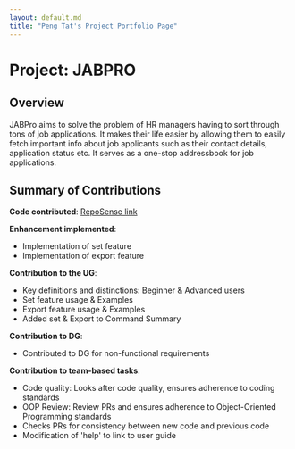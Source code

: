 ```yaml
---
layout: default.md
title: "Peng Tat's Project Portfolio Page"
---
```


# Project: JABPRO
## Overview
JABPro aims to solve the problem of HR managers having to sort through tons of job applications.
It makes their life easier by allowing them to easily fetch important info about job applicants such as their contact details, application status etc. It serves as a one-stop addressbook for job applications.

## Summary of Contributions
**Code contributed**: [RepoSense link](https://nus-cs2103-ay2324s1.github.io/tp-dashboard/?search=&sort=groupTitle%20dsc&sortWithin=title&since=2023-09-22&timeframe=commit&mergegroup=&groupSelect=groupByRepos&breakdown=false&tabOpen=true&tabType=authorship&tabAuthor=ScarletBlanks&tabRepo=AY2324S1-CS2103T-W09-4%2Ftp%5Bmaster%5D&authorshipIsMergeGroup=false&authorshipFileTypes=docs&authorshipIsBinaryFileTypeChecked=false&authorshipIsIgnoredFilesChecked=false) 

**Enhancement implemented**:
* Implementation of set feature
* Implementation of export feature

**Contribution to the UG**:
* Key definitions and distinctions: Beginner & Advanced users
* Set feature usage & Examples
* Export feature usage & Examples
* Added set & Export to Command Summary

**Contribution to DG**:
* Contributed to DG for non-functional requirements

**Contribution to team-based tasks**:
* Code quality: Looks after code quality, ensures adherence to coding standards
* OOP Review: Review PRs and ensures adherence to Object-Oriented Programming standards
* Checks PRs for consistency between new code and previous code
* Modification of 'help' to link to user guide
